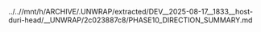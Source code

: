 ../..//mnt/h/ARCHIVE/.UNWRAP/extracted/DEV__2025-08-17__1833__host-duri-head/__UNWRAP/2c023887c8/PHASE10_DIRECTION_SUMMARY.md